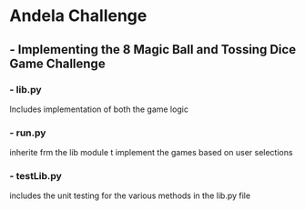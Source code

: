 # Andela Challenge 

## - Implementing the 8 Magic Ball and Tossing Dice Game Challenge

### - lib.py
Includes implementation of both the game logic

### - run.py
inherite frm the lib module t implement the games based on user selections

### - testLib.py
includes the unit testing for the various methods in the lib.py file
